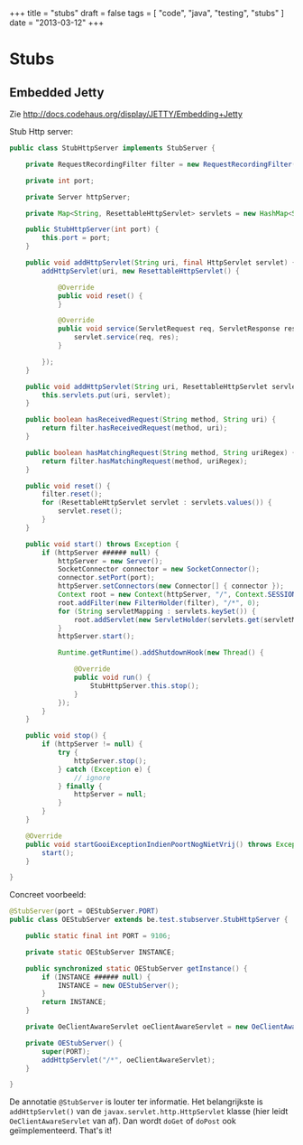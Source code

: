 +++
title = "stubs"
draft = false
tags = [
    "code",
    "java",
    "testing",
    "stubs"
]
date = "2013-03-12"
+++
# Stubs 

## Embedded Jetty 

Zie http://docs.codehaus.org/display/JETTY/Embedding+Jetty

Stub Http server:

```java
public class StubHttpServer implements StubServer {

	private RequestRecordingFilter filter = new RequestRecordingFilter();

	private int port;

	private Server httpServer;

	private Map<String, ResettableHttpServlet> servlets = new HashMap<String, ResettableHttpServlet>();

	public StubHttpServer(int port) {
		this.port = port;
	}

	public void addHttpServlet(String uri, final HttpServlet servlet) {
		addHttpServlet(uri, new ResettableHttpServlet() {

			@Override
			public void reset() {
			}

			@Override
			public void service(ServletRequest req, ServletResponse res) throws ServletException, IOException {
				servlet.service(req, res);
			}

		});
	}

	public void addHttpServlet(String uri, ResettableHttpServlet servlet) {
		this.servlets.put(uri, servlet);
	}

	public boolean hasReceivedRequest(String method, String uri) {
		return filter.hasReceivedRequest(method, uri);
	}

	public boolean hasMatchingRequest(String method, String uriRegex) {
		return filter.hasMatchingRequest(method, uriRegex);
	}

	public void reset() {
		filter.reset();
		for (ResettableHttpServlet servlet : servlets.values()) {
			servlet.reset();
		}
	}

	public void start() throws Exception {
		if (httpServer ###### null) {
			httpServer = new Server();
			SocketConnector connector = new SocketConnector();
			connector.setPort(port);
			httpServer.setConnectors(new Connector[] { connector });
			Context root = new Context(httpServer, "/", Context.SESSIONS);
			root.addFilter(new FilterHolder(filter), "/*", 0);
			for (String servletMapping : servlets.keySet()) {
				root.addServlet(new ServletHolder(servlets.get(servletMapping)), servletMapping);
			}
			httpServer.start();

			Runtime.getRuntime().addShutdownHook(new Thread() {

				@Override
				public void run() {
					StubHttpServer.this.stop();
				}
			});
		}
	}

	public void stop() {
		if (httpServer != null) {
			try {
				httpServer.stop();
			} catch (Exception e) {
				// ignore
			} finally {
				httpServer = null;
			}
		}
	}

	@Override
	public void startGooiExceptionIndienPoortNogNietVrij() throws Exception {
		start();
	}

}
```

Concreet voorbeeld:

```java
@StubServer(port = OEStubServer.PORT)
public class OEStubServer extends be.test.stubserver.StubHttpServer {

	public static final int PORT = 9106;

	private static OEStubServer INSTANCE;

	public synchronized static OEStubServer getInstance() {
		if (INSTANCE ###### null) {
			INSTANCE = new OEStubServer();
		}
		return INSTANCE;
	}

	private OeClientAwareServlet oeClientAwareServlet = new OeClientAwareServlet();

	private OEStubServer() {
		super(PORT);
		addHttpServlet("/*", oeClientAwareServlet);
	}

}
```

De annotatie `@StubServer` is louter ter informatie. Het belangrijkste is `addHttpServlet()` van de `javax.servlet.http.HttpServlet` klasse (hier leidt `OeClientAwareServlet` van af). Dan wordt `doGet` of `doPost` ook geïmplementeerd. That's it! 